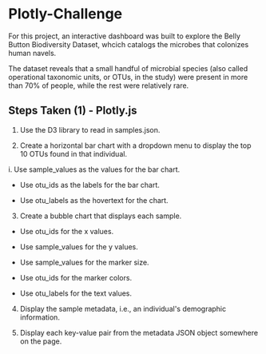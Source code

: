 # Plotly-Challenge
For this project, an interactive dashboard was built to explore the Belly Button Biodiversity Dataset, whcich catalogs the microbes         that colonizes human navels.

The dataset reveals that a small handful of microbial species (also called operational taxonomic units, or OTUs, in the study) were         present in more than 70% of people, while the rest were relatively rare.

## Steps Taken (1) - Plotly.js

1. Use the D3 library to read in samples.json.

2. Create a horizontal bar chart with a dropdown menu to display the top 10 OTUs found in that individual.

i. Use sample_values as the values for the bar chart.

* Use otu_ids as the labels for the bar chart.

* Use otu_labels as the hovertext for the chart.

3. Create a bubble chart that displays each sample.

* Use otu_ids for the x values.

* Use sample_values for the y values.

* Use sample_values for the marker size.

* Use otu_ids for the marker colors.

* Use otu_labels for the text values.

4. Display the sample metadata, i.e., an individual's demographic information.

5. Display each key-value pair from the metadata JSON object somewhere on the page.

